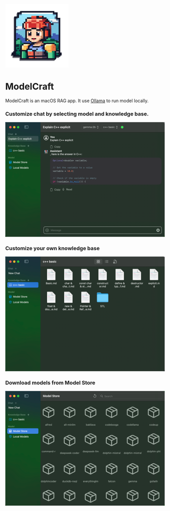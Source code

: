 <img alt="ModelCraft" height="200px" src="./logo.png" />

# ModelCraft

ModelCraft is an macOS RAG app. It use [Ollama](https://github.com/ollama/ollama) to run model locally.

### Customize chat by selecting model and knowledge base.

![image-20240404232609329](./assets/image-20240404232609329.png)

### Customize your own knowledge base

![image-20240404231834812](./assets/image-20240404231834812.png)

### Download models from Model Store

![image-20240404232539302](./assets/image-20240404232539302.png)